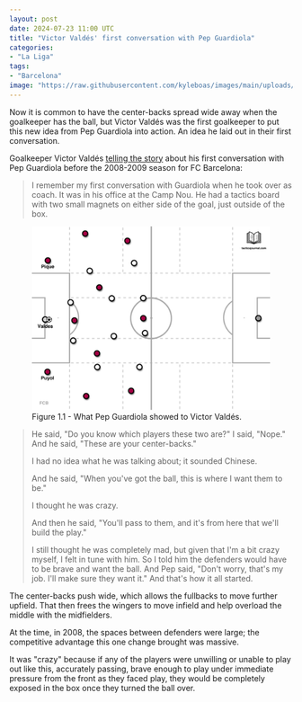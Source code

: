 ```yaml
---
layout: post
date: 2024-07-23 11:00 UTC
title: "Victor Valdés' first conversation with Pep Guardiola"
categories:
- "La Liga"
tags:
- "Barcelona"
image: "https://raw.githubusercontent.com/kyleboas/images/main/uploads/2024/07/13/Image-13Jul2024_01:23:47.png"
---
```


<!---more---> 

Now it is common to have the center-backs spread wide away when the goalkeeper has the ball, but Victor Valdés was the first goalkeeper to put this new idea from Pep Guardiola into action. An idea he laid out in their first conversation.

<!---more---> 

Goalkeeper Victor Valdés [telling the story](https://x.com/h3uno_/status/1810319241599762701?s=46&t=YC8lQJTh43E_mBQW40Ct2g) about his first conversation with Pep Guardiola before the 2008-2009 season for FC Barcelona:

> I remember my first conversation with Guardiola when he took over as coach. It was in his office at the Camp Nou. He had a tactics board with two small magnets on either side of the goal, just outside of the box. 

<figure>
    <img src="https://raw.githubusercontent.com/kyleboas/images/main/uploads/2024/07/13/Image-13Jul2024_01:27:43.png">
    <figcaption>Figure 1.1 - What Pep Guardiola showed to Victor Valdés.</figcaption>
</figure>

> He said, "Do you know which players these two are?" I said, "Nope." And he said, "These are your center-backs." 
> 
> I had no idea what he was talking about; it sounded Chinese.
> 
> And he said, "When you've got the ball, this is where I want them to be."
> 
> I thought he was crazy. 
> 
> And then he said, "You'll pass to them, and it's from here that we'll build the play."
> 
> I still thought he was completely mad, but given that I'm a bit crazy myself, I felt in tune with him. So I told him the defenders would have to be brave and want the ball. And Pep said, "Don't worry, that's my job. I'll make sure they want it." And that's how it all started.

The center-backs push wide, which allows the fullbacks to move further upfield. That then frees the wingers to move infield and help overload the middle with the midfielders. 

At the time, in 2008, the spaces between defenders were large; the competitive advantage this one change brought was massive. 

It was "crazy" because if any of the players were unwilling or unable to play out like this, accurately passing, brave enough to play under immediate pressure from the front as they faced play, they would be completely exposed in the box once they turned the ball over. 
